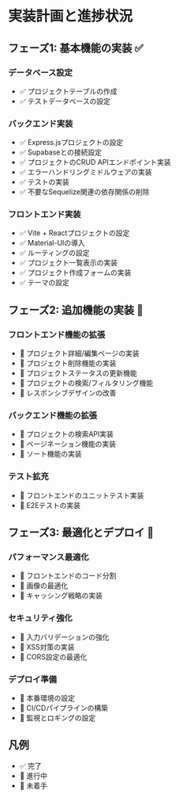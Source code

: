 # 実装計画と進捗状況

## フェーズ1: 基本機能の実装 ✅

### データベース設定
- ✅ プロジェクトテーブルの作成
- ✅ テストデータベースの設定

### バックエンド実装
- ✅ Express.jsプロジェクトの設定
- ✅ Supabaseとの接続設定
- ✅ プロジェクトのCRUD APIエンドポイント実装
- ✅ エラーハンドリングミドルウェアの実装
- ✅ テストの実装
- ✅ 不要なSequelize関連の依存関係の削除

### フロントエンド実装
- ✅ Vite + Reactプロジェクトの設定
- ✅ Material-UIの導入
- ✅ ルーティングの設定
- ✅ プロジェクト一覧表示の実装
- ✅ プロジェクト作成フォームの実装
- ✅ テーマの設定

## フェーズ2: 追加機能の実装 🚧

### フロントエンド機能の拡張
- 🚧 プロジェクト詳細/編集ページの実装
- 🚧 プロジェクト削除機能の実装
- 🚧 プロジェクトステータスの更新機能
- 🚧 プロジェクトの検索/フィルタリング機能
- 🚧 レスポンシブデザインの改善

### バックエンド機能の拡張
- 🚧 プロジェクトの検索API実装
- 🚧 ページネーション機能の実装
- 🚧 ソート機能の実装

### テスト拡充
- 🚧 フロントエンドのユニットテスト実装
- 🚧 E2Eテストの実装

## フェーズ3: 最適化とデプロイ 📝

### パフォーマンス最適化
- 📝 フロントエンドのコード分割
- 📝 画像の最適化
- 📝 キャッシング戦略の実装

### セキュリティ強化
- 📝 入力バリデーションの強化
- 📝 XSS対策の実装
- 📝 CORS設定の最適化

### デプロイ準備
- 📝 本番環境の設定
- 📝 CI/CDパイプラインの構築
- 📝 監視とロギングの設定

## 凡例
- ✅ 完了
- 🚧 進行中
- 📝 未着手 